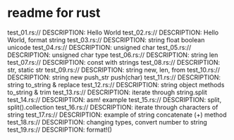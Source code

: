 # readme for rust
test_01.rs:// DESCRIPTION: Hello World
test_02.rs:// DESCRIPTION: Hello World, format string 
test_03.rs:// DESCRIPTION: string float boolean unicode
test_04.rs:// DESCRIPTION: unsigned char
test_05.rs:// DESCRIPTION: unsigned char type
test_06.rs:// DESCRIPTION: string len
test_07.rs:// DESCRIPTION: const with strings
test_08.rs:// DESCRIPTION: str, static str
test_09.rs:// DESCRIPTION: string new, len, from
test_10.rs:// DESCRIPTION: string new push_str push(char)
test_11.rs:// DESCRIPTION: string to_string & replace
test_12.rs:// DESCRIPTION: string object methods to_string & trim
test_13.rs:// DESCRIPTION: iterate through string.split
test_14.rs:// DESCRIPTION: asm! example
test_15.rs:// DESCRIPTION: split, split().collection
test_16.rs:// DESCRIPTION: iterate through characters of string
test_17.rs:// DESCRIPTION: example of string concatenate (+) method 
test_18.rs:// DESCRIPTION: changing types, convert number to string
test_19.rs:// DESCRIPTION: format!()


